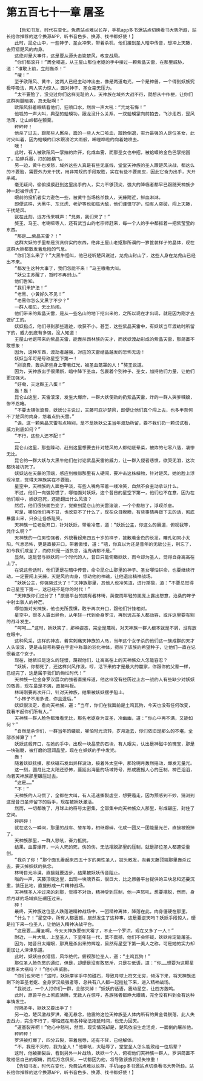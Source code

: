 # 第五百七十一章 屠圣
        【告知书友，时代在变化，免费站点难以长存，手机app多书源站点切换看书大势所趋，站长给你推荐的这个换源APP，听书音色多、换源、找书都好使！】
       此时，昆仑山中，一些神子、圣女冲来，带着杀机，他们接到圣人暗中传音，想冲上天藤，去狩猎楚风的肉身。
       这绝对是大事件，这是要从源头击毙楚风，改变战局。
       “你们都滚开！”周全喝道，从王屋山那位老妪的手中接过一颗紫晶天雷，在那里威胁，道：“谁敢上前，立刻轰杀！”
       “嗖！”
       至于欧阳风、黄牛，这两人已经主动冲出去，像是两道电光，一个是神兽，一个得到妖族究极呼吸法，两人实力惊人，面对神子、圣女毫无压力。
       “太不要脸了，没见过你们这样无耻的人，天神族在域外大战不行，就想从中作梗，让你们这群狗腿暗袭，真无耻啊！”
       欧阳风斜着眼睛看他们，狂喷口水，然后一声大吼：“亢龙有悔！”
       他呱的一声大叫，典型的蛤蟆功，跟龙没什么关系，一双蛤蟆掌向前拍去，飞沙走石，罡风浩荡，让山岭都在颤栗。
       砰砰砰！
       他杀了过去，跟那些人厮杀，震的一些人大口咳血，踉跄倒退，实力最强的人是位圣女，此时尖叫着，因为蛤蟆的口水跟滂沱大雨般，唏哩哗啦的向着她喷去。
       噗！
       此时，有人被欧阳风一掌拍的炸开，化成血雾，而那圣女也中招，被蛤蟆的金色巴掌抡圆了，拍碎兵器，打的她横飞。
       另一边，黄牛也发怒，域外这些人真是有些无底线，堂堂天神族的圣人跟楚风决战，都这么的不要脸，需要外力来干扰，用非常规的手段取胜，实在有些不要面皮，因此它奋力出手，大开杀戒。
       毫无疑问，偷偷摸摸赶到这里出手的人，实力不够顶尖，强大的降临者都早已跟随天神族少神一起被俘虏了。
       眼前的投机者实力逊色一些，被黄牛当场格杀数人，天藤附近，鲜血淋淋。
       即便这样，大黑牛、东北虎、老驴等也如临大敌，他们谨慎守护，怕有人突破，闯上天藤，干扰楚风。
       就在此刻，远方传来喊声：“兄弟，我们来了！”
       獒王、马王、老喇嘛等人，还有武当山的老宗师赶来，每一个人的手中都抓着一把紫莹莹的东西。
       “那是……紫晶天雷？！”
       这群大妖的手里都是货真价实的东西，绝非王屋山老妪那所谓的一箩筐装样子的晶体，现在这群大妖都散发着危险的气息。
       “你们怎么来了？”大黑牛怪叫，他已经听楚风说过，龙虎山封山了，这些人身在龙虎山已经出不来。
       “都发生这种大事了，我们怎能不来！”马王嗷嗷大叫。
       “妖公主苏醒了，暂时不再封山。”
       他们告知。
       “我们来护法！”
       “老黑、小黄好久不见！”
       “老黑你怎么又黑了不少？”
       一群人相见，无比热闹。
       他们带来的紫晶天雷，是从一些名山的地下挖出来的，之所以现在才出现，就是因为刚才去做矿工的。
       妖妖指点，他们寻到那些遗迹，收获不小。甚至，这些紫晶天雷中，有妖妖当年渡劫时所留下的，威力到底有多强，没人知道！
       王屋山老妪带来的紫晶天雷，能轰杀西林族的天才，而妖妖渡劫形成的紫晶天雷，那简直不敢想象！
       因为，这种东西，渡劫者越强，对应的天雷结晶越发的恐怖无边！
       妖妖当年可是号称星空下第一！
       “别浪费，轰杀那些身上带着红光，被圣血笼罩的人！”獒王说道。
       因为，天神族出手很果断，暗中降下圣血，包裹着个别神子、圣女，加持他们力量，让他们更加强大。
       “好嘞，灭这群王八蛋！”
       轰！轰！
       昆仑山这里，天雷滚滚，发生大爆炸，一群大妖使劲的扔紫晶天雷，炸的一群人哭爹喊娘，惨不忍睹。
       “不要太铺张浪费，妖妖公主说过，天藤可庇护楚风，即便让他们真个闯上去，也多半奈何不了楚风的肉身，悠着点扔天雷。”
       “诶，这一颗紫晶天雷有点特别，是不是妖妖公主当年渡劫所留，要不我们扔一颗试试看，威力到底如何？”
       “不行，这些人还不配！”
       ……
       昆仑山这里，那些躁动、赶到这里想要去针对楚风的人都彻底晕菜，被炸的七零八落，凄惨无比。
       昆仑的一群大妖与大黑牛他们在讨论紫晶天雷的威力，让一群入侵者悲愤，欲哭无泪，这次都快被坑死了。
       妖妖站在天藤的顶端，感应到根部那里有人硬闯，要冲击这株植物，针对楚风，她的脸上浮现冷意，觉得天神族实在不要脸。
       星空中，天神族的人面色平淡，有些人嘴角带着一缕冷笑，自然不会主动承认什么。
       不过，他们一向强势惯了，哪怕面对妖妖，这个昔日的星空下第一，他们也不在意，因为在他们眼中，妖妖已死，还能翻出什么风浪？
       然后，他们很快面色变了，觉察到昆仑山的天雷滚滚，一个个都怒了，浮现杀意。
       可是，哪怕他们再不甘，也改变不了什么了，现在众目睽睽，有些事情再做下去的话，彻底暴露出来，只会让各族耻笑。
       天神族一位老妪开口，针对妖妖，带着冷意，道：“妖妖公主，你这么的霸道，俯视我等，凭什么啊？”
       天神族的一位男性强者，外貌看起来四五十岁的样子，披散着金色的长发，瞳孔如同小太阳，气息恐怖，更是直接开口，带着傲慢，道：“唔，你真以为还是昔年的无敌公主，别忘了，如今我们成圣了，而你只是一道执念，连鬼魂都不是。”
       显然，这是曾与妖妖同一个时代的人，昔日只能俯瞰妖妖，而今却为圣人，觉得自身高高在上了。
       在说这些话时，他们更是在暗中传音，命令昆仑山那里的神子、圣女哪怕拼命，也要继续行动，一定要闯上天藤，灭楚风的肉身，惊动他的神魂，让他退出精神战场。
       “妖妖公主，你强势过头了！”天神族那里，其他人也冷笑道，进行揶揄，道：“不要总觉得自己星空下第一，这已经不是你的时代！”
       “天神族你们过分了！”原兽平台的拥有者林琦，英俊而年轻的面庞上露出怒意，沧桑的眸子中射出骇人的神芒。
       哪怕面对天神族，他也无所畏惧，敢于再次开口，跟他们针锋相对。
       星空中，很多人露出异色，从年轻一代到金身罗汉，再到远古圣人都动容，或许这里要有别的战斗发生。
       “呵呵……”这时，妖妖笑了，那种姿态，完全是蔑视，对天神族一群人根本就是不屑，没有放在眼中。
       这种风采，这样的神态，着实刺痛天神族的人马，当年这个女子杀的他们这一族成群的天才人头滚滚，更是击毙号称要在宇宙中称尊的羽化神体，扼杀了该族的希望种子，让他们一直在记恨着这个女子。
       现在，她依旧是这么的轻慢，蔑视他们，让高高在上的天神族众人怎能容忍？
       “妖妖，你都死了，还这样兴风作浪。哼，活下来的才是最大的赢家，你跟你的父辈一样，已经完了，这是属于我们的绚烂时代！”
       天神族一位金身罗汉层次的强者直接斥道，他这样没有经历过上古一战的人有些缺少对妖妖的敬畏，现在最是不满，直接叫板。
       林琦刚要再次开口，针对天神族，结果被妖妖摆手阻止。
       “小林子不用多说，你且退后。”
       妖妖很淡定，看向天神族，道：“当年，你们在我面前是土鸡瓦狗，今天也没有任何改变，我看不起你们所有人。”
       天神族一群人脸色都难看无比，那名老妪身为亚圣，冷幽幽，道：“你心中再不满，又能如何？”
       “自然是杀你们，一群当年的蝼蚁，哪怕时光流转，岁月逝去，你们依旧是那么的不堪，全部杀掉算了！”
       妖妖这般开口，在她的手中，出现一块晶莹的石块，有人眼尖，认出是神磁中的瑰宝，那是一块磁髓，被打磨的温润晶莹，现在在妖妖的手中发光。
       轰！
       随着妖妖抚摸，那块磁石发出异样波动，接着外太空中，那轮明月轰然摇动，爆发无量光。
       这一刻，圆月比之太阳还恐怖，蔓延出海量的场域符号，形成震撼人心的压制，神芒滔滔，向着天神族那里碾压过去。
       “这是……”
       “不！”
       天神族的人马慌了，全都在大叫，有人迅速撕裂虚空，想要遁走，因为预感到不妙，猜测到这是昔日圣师留下的后手，现在被妖妖激活。
       然而，一切都晚了，月球上的符号太密集，全部集中向天神族众人那里，形成碾压，封住了空间。
       砰砰砰！
       就在这么一瞬间，那里的战车、辇车等，相继爆碎，化成一团又一团能量光芒，直接被毁掉了。
       天神族那里，一群人怒吼，奋力抵抗。
       结果，血雾爆开，一片人死的死，伤的伤，无法摆脱那里的压制，就是那位圣人都遭受重创。
       “我杀了你！”那个面孔看起来四五十岁的男性圣人，披头散发，向着天藤顶端那里轰杀过去，要灭掉妖妖的执念。
       林琦目光冷漠，直接就要迈步，结果被妖妖传音阻止。
       嗡的一声，天藤顶端这里，出现一块魂界石，很巨大，比之原兽平台提供的三块总和还要沉重，镇压此地，直接形成一片精神战场。
       天神族圣人冲过来的刹那，觉得不对劲，精神受到压制，他一声怒吼，想要摆脱，然而，身后月球的场域疯狂碾压过来。
       砰！
       最终，天神族这位圣人跌落进精神战场中，一团精神离体，降落在此，肉身僵硬在那里。
       “什么？！”星空中，所有人都震撼，居然发生了这种事，这是要逆天吗？妖妖手段惊人，硬是拉下来一位圣人，让他进入精神决战平台。
       “这是要……屠圣啊，今天天神族要倒大霉了，不止一个罗洪，现在又多了一人！”
       附近，一片大乱，上至圣人，下至年轻一代，莫不震撼，他们不会怀疑，妖妖肯定能屠圣。
       因为，她昔日太耀眼，那真是杀出来的辉煌，虽然有星空下第一美人之称，可是她的实力却更加让人津津乐道。
       此时，妖妖白衣猎猎，风华绝代，俯视那位圣人，道：“土鸡瓦狗！”
       那位圣人脸色憋的通红，但是，却硬是没有敢怒斥，只是在低语，道：“你……想要为这颗星球惹来大祸吗？！”他小声威胁。
       “你们也来吧！”这时，妖妖摩挲手中的磁石，导致月球上符文无穷，倾泻下来，将天神族还剩下的亚圣老妪、金身罗汉级强者等，总共有八人都一起拉扯下来，进入精神战场。
       “我说过，一个人打你们一群，全部灭掉！”妖妖的话语，震动星空，让四方轰鸣。
       此时，原兽平台上彻底沸腾，无数人在惊呼，各族强者都睁大眼睛，完全没有料到会有这种事情发生。
       时隔多年，妖妖又要出手了！
       另一边，楚风激战罗洪，毫无悬念，他震的这位天神族圣人体内所有的黄金骨脱落，此人失去战力，完全不行了，哪怕还在用各种秘法拖延时间，也无力回天。
       “道基裂开啊！”他心中怒吼，然而，现实情况却是，楚风依旧生龙活虎，一面倒的屠杀他。
       砰砰砰！
       罗洪被打爆了，四分五裂，带着屈辱，还有不甘，已经解体。
       “不，我是不灭的，我为圣人！”他嘶吼，太耻辱了，堂堂圣人怎么能败给一位后辈？
       这时，他被撕裂后，看到另外一片战场，妖妖一个人，俯视他们天神族一群人，罗洪简直不敢相信自己的眼睛，而后万念俱灰，一切都因为他，将导致该族将损失惨重！
       【告知书友，时代在变化，免费站点难以长存，手机app多书源站点切换看书大势所趋，站长给你推荐的这个换源APP，听书音色多、换源、找书都好使！】